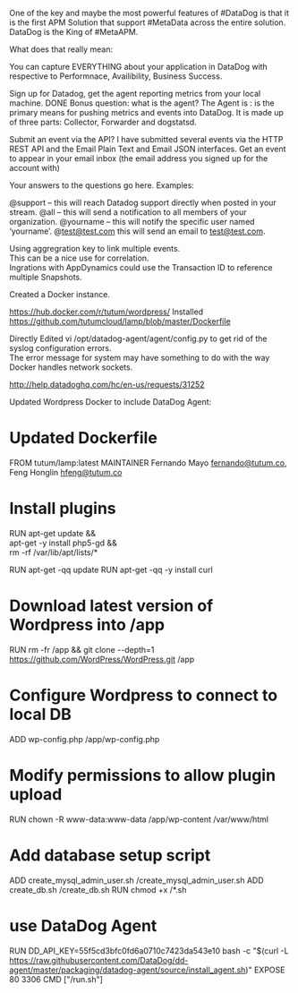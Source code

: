 One of the key and maybe the most powerful features of #DataDog is that it is the first APM Solution that support #MetaData across the entire solution. DataDog is the King of #MetaAPM.  

What does that really mean:

You can capture EVERYTHING about your application in DataDog with respective to Performnace, Availibility, Business Success.



Sign up for Datadog, get the agent reporting metrics from your local machine. DONE
Bonus question: what is the agent? The Agent is : is the primary means for pushing metrics and events into DataDog.  It is made up of three parts: Collector, Forwarder and dogstatsd. 

Submit an event via the API? I have submitted several events via the HTTP REST API and the Email Plain Text and Email JSON interfaces.
Get an event to appear in your email inbox (the email address you signed up for the account with)



Your answers to the questions go here.
Examples:

@support – this will reach Datadog support directly when posted in your stream.
@all – this will send a notification to all members of your organization.
@yourname – this will notify the specific user named ‘yourname’.
@test@test.com this will send an email to test@test.com.

Using aggregration key to link multiple events.   
This can be a nice use for correlation.  
Ingrations with AppDynamics could use the Transaction ID to reference multiple Snapshots. 

Created a Docker instance. 

https://hub.docker.com/r/tutum/wordpress/
Installed https://github.com/tutumcloud/lamp/blob/master/Dockerfile

Directly Edited vi /opt/datadog-agent/agent/config.py to get rid of the syslog configuration errors.  
The error message for system may have something to do with the way Docker handles network sockets. 


http://help.datadoghq.com/hc/en-us/requests/31252



Updated Wordpress Docker to include DataDog Agent:


# Updated Dockerfile 

FROM tutum/lamp:latest
MAINTAINER Fernando Mayo <fernando@tutum.co>, Feng Honglin <hfeng@tutum.co>

# Install plugins
RUN apt-get update && \
  apt-get -y install php5-gd && \
  rm -rf /var/lib/apt/lists/*

RUN apt-get -qq update
RUN apt-get -qq -y install curl 
# Download latest version of Wordpress into /app
RUN rm -fr /app && git clone --depth=1 https://github.com/WordPress/WordPress.git /app

# Configure Wordpress to connect to local DB
ADD wp-config.php /app/wp-config.php

# Modify permissions to allow plugin upload
RUN chown -R www-data:www-data /app/wp-content /var/www/html
# Add database setup script
ADD create_mysql_admin_user.sh /create_mysql_admin_user.sh
ADD create_db.sh /create_db.sh
RUN chmod +x /*.sh
# use DataDog Agent
RUN DD_API_KEY=55f5cd3bfc0fd6a0710c7423da543e10 bash -c "$(curl -L https://raw.githubusercontent.com/DataDog/dd-agent/master/packaging/datadog-agent/source/install_agent.sh)"
EXPOSE 80 3306
CMD ["/run.sh"]

